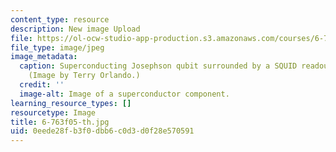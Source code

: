 ```yaml
---
content_type: resource
description: New image Upload
file: https://ol-ocw-studio-app-production.s3.amazonaws.com/courses/6-763-applied-superconductivity-fall-2005/0eede28fb3f0dbb6c0d3d0f28e570591_6-763f05-th.jpg
file_type: image/jpeg
image_metadata:
  caption: Superconducting Josephson qubit surrounded by a SQUID readout circuit.
    (Image by Terry Orlando.)
  credit: ''
  image-alt: Image of a superconductor component.
learning_resource_types: []
resourcetype: Image
title: 6-763f05-th.jpg
uid: 0eede28f-b3f0-dbb6-c0d3-d0f28e570591
---
```

